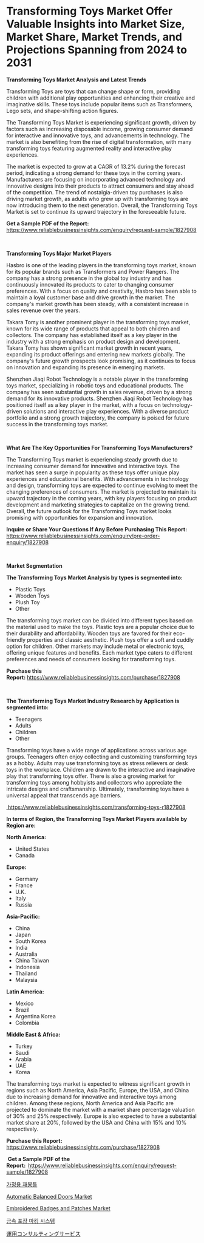 <p><h1>Transforming Toys Market Offer Valuable Insights into Market Size, Market Share, Market Trends, and Projections Spanning from 2024 to 2031</h1></p><p><strong>Transforming Toys Market Analysis and Latest Trends</strong></p>
<p><p>Transforming Toys are toys that can change shape or form, providing children with additional play opportunities and enhancing their creative and imaginative skills. These toys include popular items such as Transformers, Lego sets, and shape-shifting action figures.</p><p>The Transforming Toys Market is experiencing significant growth, driven by factors such as increasing disposable income, growing consumer demand for interactive and innovative toys, and advancements in technology. The market is also benefiting from the rise of digital transformation, with many transforming toys featuring augmented reality and interactive play experiences.</p><p>The market is expected to grow at a CAGR of 13.2% during the forecast period, indicating a strong demand for these toys in the coming years. Manufacturers are focusing on incorporating advanced technology and innovative designs into their products to attract consumers and stay ahead of the competition. The trend of nostalgia-driven toy purchases is also driving market growth, as adults who grew up with transforming toys are now introducing them to the next generation. Overall, the Transforming Toys Market is set to continue its upward trajectory in the foreseeable future.</p></p>
<p><strong>Get a Sample PDF of the Report:&nbsp;</strong> <a href="https://www.reliablebusinessinsights.com/enquiry/request-sample/1827908">https://www.reliablebusinessinsights.com/enquiry/request-sample/1827908</a></p>
<p>&nbsp;</p>
<p><strong>Transforming Toys Major Market Players</strong></p>
<p><p>Hasbro is one of the leading players in the transforming toys market, known for its popular brands such as Transformers and Power Rangers. The company has a strong presence in the global toy industry and has continuously innovated its products to cater to changing consumer preferences. With a focus on quality and creativity, Hasbro has been able to maintain a loyal customer base and drive growth in the market. The company's market growth has been steady, with a consistent increase in sales revenue over the years.</p><p>Takara Tomy is another prominent player in the transforming toys market, known for its wide range of products that appeal to both children and collectors. The company has established itself as a key player in the industry with a strong emphasis on product design and development. Takara Tomy has shown significant market growth in recent years, expanding its product offerings and entering new markets globally. The company's future growth prospects look promising, as it continues to focus on innovation and expanding its presence in emerging markets.</p><p>Shenzhen Jiaqi Robot Technology is a notable player in the transforming toys market, specializing in robotic toys and educational products. The company has seen substantial growth in sales revenue, driven by a strong demand for its innovative products. Shenzhen Jiaqi Robot Technology has positioned itself as a key player in the market, with a focus on technology-driven solutions and interactive play experiences. With a diverse product portfolio and a strong growth trajectory, the company is poised for future success in the transforming toys market.</p></p>
<p>&nbsp;</p>
<p><strong>What Are The Key Opportunities For Transforming Toys Manufacturers?</strong></p>
<p><p>The Transforming Toys market is experiencing steady growth due to increasing consumer demand for innovative and interactive toys. The market has seen a surge in popularity as these toys offer unique play experiences and educational benefits. With advancements in technology and design, transforming toys are expected to continue evolving to meet the changing preferences of consumers. The market is projected to maintain its upward trajectory in the coming years, with key players focusing on product development and marketing strategies to capitalize on the growing trend. Overall, the future outlook for the Transforming Toys market looks promising with opportunities for expansion and innovation.</p></p>
<p><strong>Inquire or Share Your Questions If Any Before Purchasing This Report:</strong> <a href="https://www.reliablebusinessinsights.com/enquiry/pre-order-enquiry/1827908">https://www.reliablebusinessinsights.com/enquiry/pre-order-enquiry/1827908</a></p>
<p>&nbsp;</p>
<p><strong>Market Segmentation</strong></p>
<p><strong>The Transforming Toys Market Analysis by types is segmented into:</strong></p>
<p><ul><li>Plastic Toys</li><li>Wooden Toys</li><li>Plush Toy</li><li>Other</li></ul></p>
<p><p>The transforming toys market can be divided into different types based on the material used to make the toys. Plastic toys are a popular choice due to their durability and affordability. Wooden toys are favored for their eco-friendly properties and classic aesthetic. Plush toys offer a soft and cuddly option for children. Other markets may include metal or electronic toys, offering unique features and benefits. Each market type caters to different preferences and needs of consumers looking for transforming toys.</p></p>
<p><strong>Purchase this Report:&nbsp;</strong><a href="https://www.reliablebusinessinsights.com/purchase/1827908">https://www.reliablebusinessinsights.com/purchase/1827908</a></p>
<p>&nbsp;</p>
<p><strong>The Transforming Toys Market Industry Research by Application is segmented into:</strong></p>
<p><ul><li>Teenagers</li><li>Adults</li><li>Children</li><li>Other</li></ul></p>
<p><p>Transforming toys have a wide range of applications across various age groups. Teenagers often enjoy collecting and customizing transforming toys as a hobby. Adults may use transforming toys as stress relievers or desk toys in the workplace. Children are drawn to the interactive and imaginative play that transforming toys offer. There is also a growing market for transforming toys among hobbyists and collectors who appreciate the intricate designs and craftsmanship. Ultimately, transforming toys have a universal appeal that transcends age barriers.</p></p>
<p><a href="https://www.reliablebusinessinsights.com/transforming-toys-r1827908">&nbsp;https://www.reliablebusinessinsights.com/transforming-toys-r1827908</a></p>
<p><strong>In terms of Region, the Transforming Toys Market Players available by Region are:</strong></p>
<p>
    <p> <strong> North America: </strong>
        <ul>
            <li>United States</li>
            <li>Canada</li>
        </ul>
        </p> 
    <p> <strong> Europe: </strong>
        <ul>
            <li>Germany</li>
            <li>France</li>
            <li>U.K.</li>
            <li>Italy</li>
            <li>Russia</li>
        </ul>
        </p> 
    <p> <strong> Asia-Pacific: </strong>
        <ul>
            <li>China</li>
            <li>Japan</li>
            <li>South Korea</li>
            <li>India</li>
            <li>Australia</li>
            <li>China Taiwan</li>
            <li>Indonesia</li>
            <li>Thailand</li>
            <li>Malaysia</li>
        </ul>
        </p> 
    <p> <strong> Latin America: </strong>
        <ul>
            <li>Mexico</li>
            <li>Brazil</li>
            <li>Argentina Korea</li>
            <li>Colombia</li>
        </ul>
        </p> 
    <p> <strong> Middle East & Africa: </strong>
        <ul>
            <li>Turkey</li>
            <li>Saudi</li>
            <li>Arabia</li>
            <li>UAE</li>
            <li>Korea</li>
        </ul>
    </p>
    </p>
<p><p>The transforming toys market is expected to witness significant growth in regions such as North America, Asia Pacific, Europe, the USA, and China due to increasing demand for innovative and interactive toys among children. Among these regions, North America and Asia Pacific are projected to dominate the market with a market share percentage valuation of 30% and 25% respectively. Europe is also expected to have a substantial market share at 20%, followed by the USA and China with 15% and 10% respectively.</p></p>
<p><strong>Purchase this Report: </strong><a href="https://www.reliablebusinessinsights.com/purchase/1827908">https://www.reliablebusinessinsights.com/purchase/1827908</a></p>
<p>&nbsp;<strong>Get a Sample PDF of the Report:&nbsp;&nbsp;</strong><a href="https://www.reliablebusinessinsights.com/enquiry/request-sample/1827908">https://www.reliablebusinessinsights.com/enquiry/request-sample/1827908</a></p>
<p><strong></strong></p>
<p><p><a href="https://github.com/DavidRobb19/Market-Research-Report-List-1/blob/main/5733599149166.md">가정용 재봉틀</a></p><p><a href="https://github.com/josesg55/Market-Research-Report-List-3/blob/main/automatic-balanced-doors-market.md">Automatic Balanced Doors Market</a></p><p><a href="https://github.com/indrystar/Market-Research-Report-List-3/blob/main/embroidered-badges-and-patches-market.md">Embroidered Badges and Patches Market</a></p><p><a href="https://github.com/shade463/Market-Research-Report-List-1/blob/main/1044614149165.md">금속 포장 마킹 시스템</a></p><p><a href="https://github.com/dadanedu33/Market-Research-Report-List-2/blob/main/6836653141311.md">運用コンサルティングサービス</a></p></p>